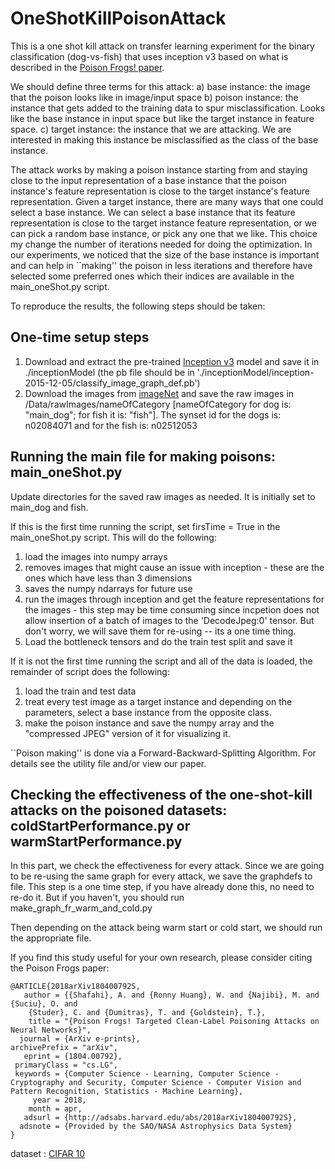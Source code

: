 # OneShotKillPoisonAttack

This is a one shot kill attack on transfer learning experiment for the binary classification (dog-vs-fish) that uses inception v3 based on what is described in the [Poison Frogs! paper](https://arxiv.org/abs/1804.00792).

We should define three terms for this attack:
a) base instance: the image that the poison looks like in image/input space
b) poison instance: the instance that gets added to the training data to spur misclassification. Looks like the base instance in input space but like the target instance in feature space.
c) target instance: the instance that we are attacking. We are interested in making this instance be misclassified as the class of the base instance.

The attack works by making a poison instance starting from and staying close to the input representation of a base instance that the poison instance's feature representation is close to the target instance's feature representation. Given a target instance, there are many ways that one could select a base instance. We can select a base instance that its feature representation is close to the target instance feature representation, or we can pick a random base instance, or pick any one that we like. This choice my change the number of iterations needed for doing the optimization. In our experiments, we noticed that the size of the base instance is important and can help in ``making'' the poison in less iterations and therefore have selected some preferred ones which their indices are available in the main_oneShot.py script.

To reproduce the results, the following steps should be taken:

## One-time setup steps
1. Download and extract the pre-trained [Inception v3](http://download.tensorflow.org/models/image/imagenet/inception-2015-12-05.tgz) model and save it in ./inceptionModel (the pb file should be in './inceptionModel/inception-2015-12-05/classify_image_graph_def.pb')
2. Download the images from [imageNet](http://www.image-net.org/) and save the raw images in /Data/rawImages/nameOfCategory [nameOfCategory for dog is: "main_dog"; for fish it is: "fish"]. The synset id for the dogs is: n02084071 and for the fish is: n02512053

## Running the main file for making poisons: main_oneShot.py
Update directories for the saved raw images as needed. It is initially set to main_dog and fish.

If this is the first time running the script, set firsTime = True in the main_oneShot.py script. This will do the following:
1. load the images into numpy arrays
2. removes images that might cause an issue with inception - these are the ones which have less than 3 dimensions
3. saves the numpy ndarrays for future use
4. run the images through inception and get the feature representations for the images - this step may be time consuming since incpetion does not allow insertion of a batch of images to the 'DecodeJpeg:0' tensor. But don't worry, we will save them for re-using -- its a one time thing.
5. Load the bottleneck tensors and do the train test split and save it

If it is not the first time running the script and all of the data is loaded, the remainder of script does the following:
1. load the train and test data 
2. treat every test image as a target instance and depending on the parameters, select a base instance from the opposite class.
3. make the poison instance and save the numpy array and the "compressed JPEG" version of it for visualizing it. 

``Poison making'' is done via a Forward-Backward-Splitting Algorithm. For details see the utility file and/or view our paper.

## Checking the effectiveness of the one-shot-kill attacks on the poisoned datasets: coldStartPerformance.py or warmStartPerformance.py

In this part, we check the effectiveness for every attack. Since we are going to be re-using the same graph for every attack, we save the graphdefs to file. This step is a one time step, if you have already done this, no need to re-do it. But if you haven't, you should run make_graph_fr_warm_and_cold.py

Then depending on the attack being warm start or cold start, we should run the appropriate file.


If you find this study useful for your own research, please consider citing the Poison Frogs paper:
```
@ARTICLE{2018arXiv180400792S,
   author = {{Shafahi}, A. and {Ronny Huang}, W. and {Najibi}, M. and {Suciu}, O. and 
	{Studer}, C. and {Dumitras}, T. and {Goldstein}, T.},
    title = "{Poison Frogs! Targeted Clean-Label Poisoning Attacks on Neural Networks}",
  journal = {ArXiv e-prints},
archivePrefix = "arXiv",
   eprint = {1804.00792},
 primaryClass = "cs.LG",
 keywords = {Computer Science - Learning, Computer Science - Cryptography and Security, Computer Science - Computer Vision and Pattern Recognition, Statistics - Machine Learning},
     year = 2018,
    month = apr,
   adsurl = {http://adsabs.harvard.edu/abs/2018arXiv180400792S},
  adsnote = {Provided by the SAO/NASA Astrophysics Data System}
}
```

dataset : [CIFAR 10](https://www.cs.toronto.edu/~kriz/cifar.html)
